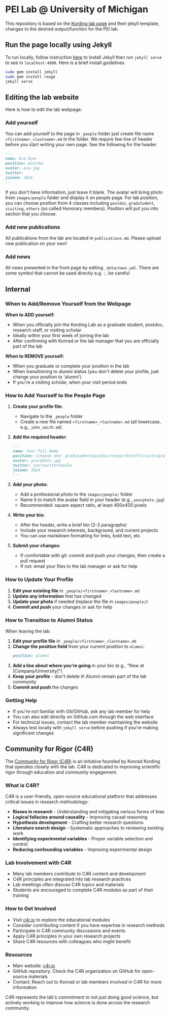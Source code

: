 # PEI Lab @ University of Michigan 

This repository is based on the [Kording lab page](http://kordinglab.com/) and their jekyll template, changes to the desired output/function for the PEI lab.

## Run the page locally using Jekyll

To run locally, follow instruction [here](https://jekyllrb.com/) to install Jekyll then run `jekyll serve` to see in `localhost:4000`. Here is a brief install guidelines.

```bash
sudo gem install jekyll
sudo gem install rouge
jekyll serve
```

## Editing the lab website

Here is how to edit the lab webpage:

### Add yourself

You can add yourself to the page in `_people` folder just create file name `<firstname>_<lastname>.md` in the folder. We require few line of header before you start writing your own page. See the following for the header

``` markdown
---
name: Eva Dyer
position: postdoc
avatar: eva.jpg
twitter:
joined: 2014
---
```

If you don't have information, just leave it blank. The avatar will bring photo from `images/people` folder and display it on people page. 
For lab position, you can choose position from 4 classes including `postdoc`, `gradstudent`, `visiting`, `others` (so called Honorary members). Position will put you into section that you choose.

### Add new publications

All publications from the lab are located in `publications.md`. Please upload new publication on your own!

### Add news

All news presented in the front page by editing `_data/news.yml`. There are some symbol that cannot be used directly e.g. `:`, be careful

## Internal

### When to Add/Remove Yourself from the Webpage

**When to ADD yourself:**
- When you officially join the Kording Lab as a graduate student, postdoc, research staff, or visiting scholar
- Ideally within your first week of joining the lab
- After confirming with Konrad or the lab manager that you are officially part of the lab

**When to REMOVE yourself:**
- When you graduate or complete your position in the lab
- When transitioning to alumni status (you don't delete your profile, just change your position to 'alumni')
- If you're a visiting scholar, when your visit period ends

### How to Add Yourself to the People Page

1. **Create your profile file:**
   - Navigate to the `_people` folder
   - Create a new file named `<firstname>_<lastname>.md` (all lowercase, e.g., `john_smith.md`)
   
2. **Add the required header:**
   ```markdown
   ---
   name: Your Full Name
   position: [choose one: gradstudent/postdoc/researchstaff/visiting/alumni]
   avatar: yourphoto.jpg
   twitter: yourtwitterhandle
   joined: 2024
   ---
   ```
   
3. **Add your photo:**
   - Add a professional photo to the `images/people/` folder
   - Name it to match the avatar field in your header (e.g., `yourphoto.jpg`)
   - Recommended: square aspect ratio, at least 400x400 pixels
   
4. **Write your bio:**
   - After the header, write a brief bio (2-3 paragraphs)
   - Include your research interests, background, and current projects
   - You can use markdown formatting for links, bold text, etc.

5. **Submit your changes:**
   - If comfortable with git: commit and push your changes, then create a pull request
   - If not: email your files to the lab manager or ask for help

### How to Update Your Profile

1. **Edit your existing file** in `_people/<firstname>_<lastname>.md`
2. **Update any information** that has changed
3. **Update your photo** if needed (replace the file in `images/people/`)
4. **Commit and push** your changes or ask for help

### How to Transition to Alumni Status

When leaving the lab:

1. **Edit your profile file** in `_people/<firstname>_<lastname>.md`
2. **Change the position field** from your current position to `alumni`:
   ```markdown
   position: alumni
   ```
3. **Add a line about where you're going** in your bio (e.g., "Now at [Company/University]")
4. **Keep your profile** - don't delete it! Alumni remain part of the lab community
5. **Commit and push** the changes

### Getting Help

- If you're not familiar with Git/GitHub, ask any lab member for help
- You can also edit directly on GitHub.com through the web interface
- For technical issues, contact the lab member maintaining the website
- Always test locally with `jekyll serve` before pushing if you're making significant changes

## Community for Rigor (C4R)

The [Community for Rigor (C4R)](https://c4r.io) is an initiative founded by Konrad Kording that operates closely with the lab. C4R is dedicated to improving scientific rigor through education and community engagement.

### What is C4R?

C4R is a user-friendly, open-source educational platform that addresses critical issues in research methodology:
- **Biases in research** - Understanding and mitigating various forms of bias
- **Logical fallacies around causality** - Improving causal reasoning
- **Hypothesis development** - Crafting better research questions
- **Literature search design** - Systematic approaches to reviewing existing work
- **Identifying experimental variables** - Proper variable selection and control
- **Reducing confounding variables** - Improving experimental design

### Lab Involvement with C4R

- Many lab members contribute to C4R content and development
- C4R principles are integrated into lab research practices
- Lab meetings often discuss C4R topics and materials
- Students are encouraged to complete C4R modules as part of their training

### How to Get Involved

- Visit [c4r.io](https://c4r.io) to explore the educational modules
- Consider contributing content if you have expertise in research methods
- Participate in C4R community discussions and events
- Apply C4R principles in your own research projects
- Share C4R resources with colleagues who might benefit

### Resources

- Main website: [c4r.io](https://c4r.io)
- GitHub repository: Check the C4R organization on GitHub for open-source materials
- Contact: Reach out to Konrad or lab members involved in C4R for more information

C4R represents the lab's commitment to not just doing good science, but actively working to improve how science is done across the research community.
